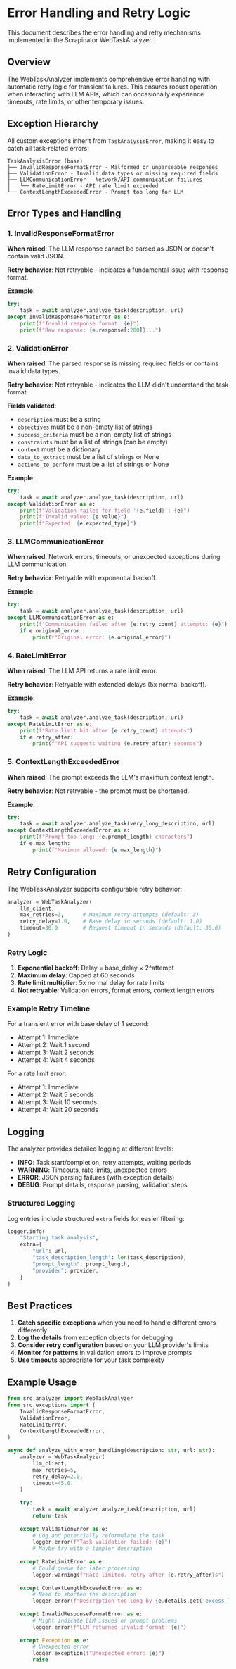 # Error Handling and Retry Logic

This document describes the error handling and retry mechanisms implemented in the Scrapinator WebTaskAnalyzer.

## Overview

The WebTaskAnalyzer implements comprehensive error handling with automatic retry logic for transient failures. This ensures robust operation when interacting with LLM APIs, which can occasionally experience timeouts, rate limits, or other temporary issues.

## Exception Hierarchy

All custom exceptions inherit from `TaskAnalysisError`, making it easy to catch all task-related errors:

```
TaskAnalysisError (base)
├── InvalidResponseFormatError - Malformed or unparseable responses
├── ValidationError - Invalid data types or missing required fields
├── LLMCommunicationError - Network/API communication failures
│   └── RateLimitError - API rate limit exceeded
└── ContextLengthExceededError - Prompt too long for LLM
```

## Error Types and Handling

### 1. InvalidResponseFormatError

**When raised**: The LLM response cannot be parsed as JSON or doesn't contain valid JSON.

**Retry behavior**: Not retryable - indicates a fundamental issue with response format.

**Example**:
```python
try:
    task = await analyzer.analyze_task(description, url)
except InvalidResponseFormatError as e:
    print(f"Invalid response format: {e}")
    print(f"Raw response: {e.response[:200]}...")
```

### 2. ValidationError

**When raised**: The parsed response is missing required fields or contains invalid data types.

**Retry behavior**: Not retryable - indicates the LLM didn't understand the task format.

**Fields validated**:
- `description` must be a string
- `objectives` must be a non-empty list of strings
- `success_criteria` must be a non-empty list of strings
- `constraints` must be a list of strings (can be empty)
- `context` must be a dictionary
- `data_to_extract` must be a list of strings or None
- `actions_to_perform` must be a list of strings or None

**Example**:
```python
try:
    task = await analyzer.analyze_task(description, url)
except ValidationError as e:
    print(f"Validation failed for field '{e.field}': {e}")
    print(f"Invalid value: {e.value}")
    print(f"Expected: {e.expected_type}")
```

### 3. LLMCommunicationError

**When raised**: Network errors, timeouts, or unexpected exceptions during LLM communication.

**Retry behavior**: Retryable with exponential backoff.

**Example**:
```python
try:
    task = await analyzer.analyze_task(description, url)
except LLMCommunicationError as e:
    print(f"Communication failed after {e.retry_count} attempts: {e}")
    if e.original_error:
        print(f"Original error: {e.original_error}")
```

### 4. RateLimitError

**When raised**: The LLM API returns a rate limit error.

**Retry behavior**: Retryable with extended delays (5x normal backoff).

**Example**:
```python
try:
    task = await analyzer.analyze_task(description, url)
except RateLimitError as e:
    print(f"Rate limit hit after {e.retry_count} attempts")
    if e.retry_after:
        print(f"API suggests waiting {e.retry_after} seconds")
```

### 5. ContextLengthExceededError

**When raised**: The prompt exceeds the LLM's maximum context length.

**Retry behavior**: Not retryable - the prompt must be shortened.

**Example**:
```python
try:
    task = await analyzer.analyze_task(very_long_description, url)
except ContextLengthExceededError as e:
    print(f"Prompt too long: {e.prompt_length} characters")
    if e.max_length:
        print(f"Maximum allowed: {e.max_length}")
```

## Retry Configuration

The WebTaskAnalyzer supports configurable retry behavior:

```python
analyzer = WebTaskAnalyzer(
    llm_client,
    max_retries=3,      # Maximum retry attempts (default: 3)
    retry_delay=1.0,    # Base delay in seconds (default: 1.0)
    timeout=30.0        # Request timeout in seconds (default: 30.0)
)
```

### Retry Logic

1. **Exponential backoff**: Delay = base_delay × 2^attempt
2. **Maximum delay**: Capped at 60 seconds
3. **Rate limit multiplier**: 5x normal delay for rate limits
4. **Not retryable**: Validation errors, format errors, context length errors

### Example Retry Timeline

For a transient error with base delay of 1 second:
- Attempt 1: Immediate
- Attempt 2: Wait 1 second
- Attempt 3: Wait 2 seconds
- Attempt 4: Wait 4 seconds

For a rate limit error:
- Attempt 1: Immediate
- Attempt 2: Wait 5 seconds
- Attempt 3: Wait 10 seconds
- Attempt 4: Wait 20 seconds

## Logging

The analyzer provides detailed logging at different levels:

- **INFO**: Task start/completion, retry attempts, waiting periods
- **WARNING**: Timeouts, rate limits, unexpected errors
- **ERROR**: JSON parsing failures (with exception details)
- **DEBUG**: Prompt details, response parsing, validation steps

### Structured Logging

Log entries include structured `extra` fields for easier filtering:

```python
logger.info(
    "Starting task analysis",
    extra={
        "url": url,
        "task_description_length": len(task_description),
        "prompt_length": prompt_length,
        "provider": provider,
    }
)
```

## Best Practices

1. **Catch specific exceptions** when you need to handle different errors differently
2. **Log the details** from exception objects for debugging
3. **Consider retry configuration** based on your LLM provider's limits
4. **Monitor for patterns** in validation errors to improve prompts
5. **Use timeouts** appropriate for your task complexity

## Example Usage

```python
from src.analyzer import WebTaskAnalyzer
from src.exceptions import (
    InvalidResponseFormatError,
    ValidationError,
    RateLimitError,
    ContextLengthExceededError,
)

async def analyze_with_error_handling(description: str, url: str):
    analyzer = WebTaskAnalyzer(
        llm_client,
        max_retries=5,
        retry_delay=2.0,
        timeout=45.0
    )
    
    try:
        task = await analyzer.analyze_task(description, url)
        return task
        
    except ValidationError as e:
        # Log and potentially reformulate the task
        logger.error(f"Task validation failed: {e}")
        # Maybe try with a simpler description
        
    except RateLimitError as e:
        # Could queue for later processing
        logger.warning(f"Rate limited, retry after {e.retry_after}s")
        
    except ContextLengthExceededError as e:
        # Need to shorten the description
        logger.error(f"Description too long by {e.details.get('excess_length')} chars")
        
    except InvalidResponseFormatError as e:
        # Might indicate LLM issues or prompt problems
        logger.error(f"LLM returned invalid format: {e}")
        
    except Exception as e:
        # Unexpected error
        logger.exception(f"Unexpected error: {e}")
        raise
```
